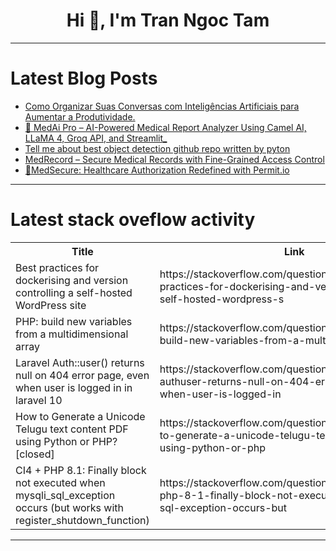 <h1 align="center">Hi 👋, I'm Tran Ngoc Tam</h1>

---

# Latest Blog Posts 
<!-- BLOG-POST-LIST:START -->
- [Como Organizar Suas Conversas com Inteligências Artificiais para Aumentar a Produtividade.](https://dev.to/robsonamendonca/como-organizar-suas-conversas-com-inteligencias-artificiais-para-aumentar-a-produtividade-enh)
- [🧠 MedAi Pro – AI-Powered Medical Report Analyzer Using Camel AI, LLaMA 4, Groq API, and Streamlit_](https://dev.to/_tusharrathore/medai-pro-ai-powered-medical-report-analyzer-using-camel-ai-llama-4-groq-api-and-streamlit-p6a)
- [Tell me about best object detection github repo written by pyton](https://dev.to/afshin_jian_4794d14082b7b/tell-me-about-best-object-detection-github-repo-written-by-pyton-5ffp)
- [MedRecord – Secure Medical Records with Fine-Grained Access Control](https://dev.to/walidadebayo/medrecord-secure-medical-records-with-fine-grained-access-control-3b6)
- [🔐MedSecure: Healthcare Authorization Redefined with Permit.io](https://dev.to/manishjha/medsecure-healthcare-authorization-redefined-with-permitio-179p)
<!-- BLOG-POST-LIST:END -->

---

# Latest stack oveflow activity
<table>
  <tr><th>Title</th><th>Link</th></tr>
  <!-- STACKOVERFLOW:START --><tr><td>Best practices for dockerising and version controlling a self-hosted WordPress site</td><td>https://stackoverflow.com/questions/79606005/best-practices-for-dockerising-and-version-controlling-a-self-hosted-wordpress-s</td></tr><tr><td>PHP: build new variables from a multidimensional array</td><td>https://stackoverflow.com/questions/79605965/php-build-new-variables-from-a-multidimensional-array</td></tr><tr><td>Laravel Auth::user&lpar;&rpar; returns null on 404 error page, even when user is logged in in laravel 10</td><td>https://stackoverflow.com/questions/79605917/laravel-authuser-returns-null-on-404-error-page-even-when-user-is-logged-in</td></tr><tr><td>How to Generate a Unicode Telugu text content PDF using Python or PHP? [closed]</td><td>https://stackoverflow.com/questions/79605890/how-to-generate-a-unicode-telugu-text-content-pdf-using-python-or-php</td></tr><tr><td>CI4 + PHP 8.1: Finally block not executed when mysqli_sql_exception occurs &lpar;but works with register_shutdown_function&rpar;</td><td>https://stackoverflow.com/questions/79605857/ci4-php-8-1-finally-block-not-executed-when-mysqli-sql-exception-occurs-but</td></tr><!-- STACKOVERFLOW:END -->
</table>

---


